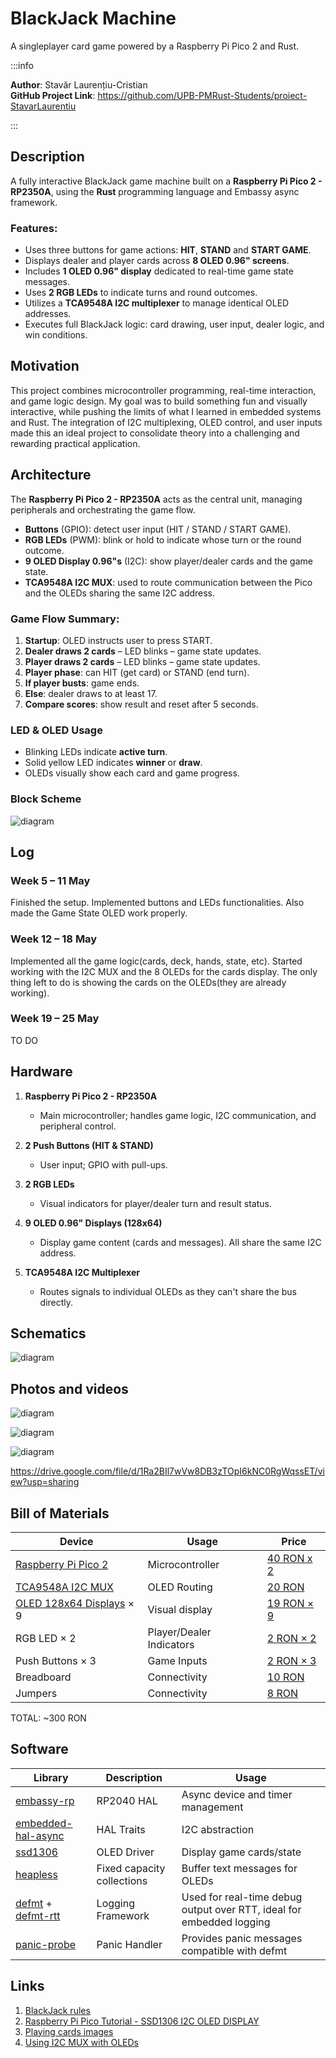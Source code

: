 # BlackJack Machine
A singleplayer card game powered by a Raspberry Pi Pico 2 and Rust.

:::info

**Author**: Stavăr Laurențiu-Cristian  
**GitHub Project Link**: https://github.com/UPB-PMRust-Students/proiect-StavarLaurentiu

:::

## Description
A fully interactive BlackJack game machine built on a **Raspberry Pi Pico 2 - RP2350A**, using the **Rust** programming language and Embassy async framework.

### Features:
+ Uses three buttons for game actions: **HIT**, **STAND** and **START GAME**.
+ Displays dealer and player cards across **8 OLED 0.96" screens**.
+ Includes **1 OLED 0.96" display** dedicated to real-time game state messages.
+ Uses **2 RGB LEDs** to indicate turns and round outcomes.
+ Utilizes a **TCA9548A I2C multiplexer** to manage identical OLED addresses.
+ Executes full BlackJack logic: card drawing, user input, dealer logic, and win conditions.

## Motivation
This project combines microcontroller programming, real-time interaction, and game logic design. My goal was to build something fun and visually interactive, while pushing the limits of what I learned in embedded systems and Rust. The integration of I2C multiplexing, OLED control, and user inputs made this an ideal project to consolidate theory into a challenging and rewarding practical application.

## Architecture
The **Raspberry Pi Pico 2 - RP2350A** acts as the central unit, managing peripherals and orchestrating the game flow.

- **Buttons** (GPIO): detect user input (HIT / STAND / START GAME).
- **RGB LEDs** (PWM): blink or hold to indicate whose turn or the round outcome.
- **9 OLED Display 0.96"s** (I2C): show player/dealer cards and the game state.
- **TCA9548A I2C MUX**: used to route communication between the Pico and the OLEDs sharing the same I2C address.

### Game Flow Summary:
1. **Startup**: OLED instructs user to press START.
2. **Dealer draws 2 cards** – LED blinks – game state updates.
3. **Player draws 2 cards** – LED blinks – game state updates.
4. **Player phase**: can HIT (get card) or STAND (end turn).
5. **If player busts**: game ends.
6. **Else**: dealer draws to at least 17.
7. **Compare scores**: show result and reset after 5 seconds.

### LED & OLED Usage
- Blinking LEDs indicate **active turn**.
- Solid yellow LED indicates **winner** or **draw**.
- OLEDs visually show each card and game progress.

### Block Scheme
![diagram](block_scheme.webp)

## Log

### Week 5 – 11 May

Finished the setup. Implemented buttons and LEDs functionalities. Also made the Game State OLED work properly.

### Week 12 – 18 May

Implemented all the game logic(cards, deck, hands, state, etc). Started working with the I2C MUX and the 8 OLEDs for the cards display. The only thing left to do is showing the cards on the OLEDs(they are already working).

### Week 19 – 25 May

TO DO

## Hardware

1. **Raspberry Pi Pico 2 - RP2350A**  
   - Main microcontroller; handles game logic, I2C communication, and peripheral control.

2. **2 Push Buttons (HIT & STAND)**  
   - User input; GPIO with pull-ups.

3. **2 RGB LEDs**  
   - Visual indicators for player/dealer turn and result status.

4. **9 OLED 0.96" Displays (128x64)**  
   - Display game content (cards and messages). All share the same I2C address.

5. **TCA9548A I2C Multiplexer**  
   - Routes signals to individual OLEDs as they can't share the bus directly.

## Schematics

![diagram](KiCad.svg)

## Photos and videos

![diagram](photo1.webp)

![diagram](photo2.webp)

![diagram](photo3.webp)

https://drive.google.com/file/d/1Ra2BIl7wVw8DB3zTOpI6kNC0RgWqssET/view?usp=sharing

## Bill of Materials

| Device | Usage | Price |
|--------|--------|-------|
| [Raspberry Pi Pico 2](https://datasheets.raspberrypi.com/picow/pico-2-w-datasheet.pdf) | Microcontroller | [40 RON x 2](https://www.optimusdigital.ro/en/raspberry-pi-boards/13327-raspberry-pi-pico-2-w.html?search_query=raspberry+pi+pico+2&results=36) |
| [TCA9548A I2C MUX](https://www.ti.com/lit/ds/symlink/tca9548a.pdf) | OLED Routing | [20 RON](https://www.optimusdigital.ro/en/power-multiplexers/1692-tca9548a-i2c-multiplexer-module.html?search_query=Modul+Multiplexor+I2C+TCA9548A&results=1) |
| [OLED 128x64 Displays](https://www.vishay.com/docs/37902/oled128o064dbpp3n00000.pdf) × 9 | Visual display | [19 RON × 9](https://www.bitmi.ro/componente-electronice/ecran-oled-0-96-cu-interfata-iic-i2c-10488.html) |
| RGB LED × 2 | Player/Dealer Indicators | [2 RON × 2](https://www.bitmi.ro/module-electronice/modul-led-rgb-3-culori-10401.html) |
| Push Buttons × 3 | Game Inputs | [2 RON × 3](https://www.optimusdigital.ro/en/buttons-and-switches/1115-white-button-with-round-cover.html?search_query=buttons&results=259) |
| Breadboard | Connectivity | [10 RON](https://www.optimusdigital.ro/en/breadboards/8-breadboard-hq-830-points.html?search_query=breadboard&results=363) |
| Jumpers | Connectivity | [8 RON](https://www.bitmi.ro/componente-electronice/40-fire-dupont-tata-mama-30cm-10504.html) |

TOTAL: ~300 RON

## Software

| Library | Description | Usage |
|--------|-------------|--------|
| [embassy-rp](https://github.com/embassy-rs/embassy) | RP2040 HAL | Async device and timer management |
| [embedded-hal-async](https://github.com/rust-embedded/embedded-hal) | HAL Traits | I2C abstraction |
| [ssd1306](https://docs.rs/ssd1306/latest/ssd1306/) | OLED Driver | Display game cards/state |
| [heapless](https://github.com/rust-embedded/heapless) | Fixed capacity collections | Buffer text messages for OLEDs |
| [defmt](https://github.com/knurling-rs/defmt) + [defmt-rtt](https://github.com/knurling-rs/defmt) | Logging Framework | Used for real-time debug output over RTT, ideal for embedded logging |
| [panic-probe](https://github.com/knurling-rs/panic-probe) | Panic Handler | Provides panic messages compatible with defmt |

## Links
1. [BlackJack rules](https://bicyclecards.com/how-to-play/blackjack/)
2. [Raspberry Pi Pico Tutorial - SSD1306 I2C OLED DISPLAY](https://www.youtube.com/watch?v=Ts9JXbMvfTQ&t=443s)
3. [Playing cards images](https://www.freepik.com/free-vector/complete-deck-playing-cards_414486592.htm#fromView=keyword&page=1&position=11&uuid=d15e84b6-c2e6-40ef-9b00-a3c1ec8341eb&query=Playing+Card)
4. [Using I2C MUX with OLEDs](https://www.youtube.com/watch?v=wqyHbQvcoWw)
